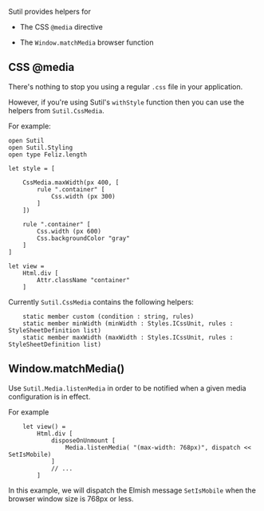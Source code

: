 Sutil provides helpers for

- The CSS `@media` directive

- The `Window.matchMedia` browser function

## CSS @media

There's nothing to stop you using a regular `.css` file in your application.

However, if you're using Sutil's `withStyle` function then you can use the helpers from `Sutil.CssMedia`.

For example:

```
open Sutil
open Sutil.Styling
open type Feliz.length

let style = [

    CssMedia.maxWidth(px 400, [
        rule ".container" [
            Css.width (px 300)
        ]
    ])

    rule ".container" [
        Css.width (px 600)
        Css.backgroundColor "gray"
    ]
]

let view =
    Html.div [
        Attr.className "container"
    ]

```

Currently `Sutil.CssMedia` contains the following helpers:

```
    static member custom (condition : string, rules)
    static member minWidth (minWidth : Styles.ICssUnit, rules : StyleSheetDefinition list)
    static member maxWidth (maxWidth : Styles.ICssUnit, rules : StyleSheetDefinition list)
```

## Window.matchMedia()

Use `Sutil.Media.listenMedia` in order to be notified when a given media configuration is in effect.

For example

```
    let view() =
        Html.div [
            disposeOnUnmount [
                Media.listenMedia( "(max-width: 768px)", dispatch << SetIsMobile)
            ]
            // ...
        ]
```

In this example, we will dispatch the Elmish message `SetIsMobile` when the browser window size is 768px or less.



